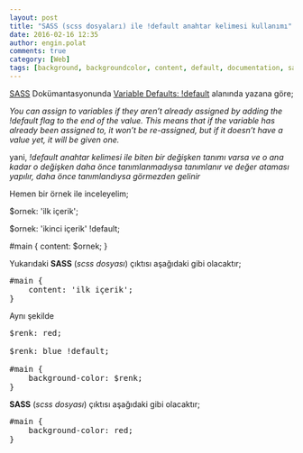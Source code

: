 ```yaml
---
layout: post
title: "SASS (scss dosyaları) ile !default anahtar kelimesi kullanımı"
date: 2016-02-16 12:35
author: engin.polat
comments: true
category: [Web]
tags: [background, backgroundcolor, content, default, documentation, sass, scss, variable]
---
```

<a href="http://sass-lang.com" target="_blank">SASS</a> Dokümantasyonunda <a href="http://sass-lang.com/documentation/file.SASS_REFERENCE.html#variable_defaults_" target="_blank">Variable Defaults: !default</a> alanında yazana göre;

*You can assign to variables if they aren’t already assigned by adding the !default flag to the end of the value. This means that if the variable has already been assigned to, it won’t be re-assigned, but if it doesn’t have a value yet, it will be given one.*

yani, *!default anahtar kelimesi ile biten bir değişken tanımı varsa ve o ana kadar o değişken daha önce tanımlanmadıysa tanımlanır ve değer ataması yapılır, daha önce tanımlandıysa görmezden gelinir*

Hemen bir örnek ile inceleyelim;



$ornek: 'ilk içerik';

$ornek: 'ikinci içerik' !default;

#main {
    content: $ornek;
}</pre>

Yukarıdaki **SASS** (*scss dosyası*) çıktısı aşağıdaki gibi olacaktır;

<pre class="brush:css">#main {
    content: 'ilk içerik';
}</pre>

Aynı şekilde

<pre class="brush:css">$renk: red;

$renk: blue !default;

#main {
    background-color: $renk;
}</pre>

**SASS** (*scss dosyası*) çıktısı aşağıdaki gibi olacaktır;

<pre class="brush:css">#main {
    background-color: red;
}


